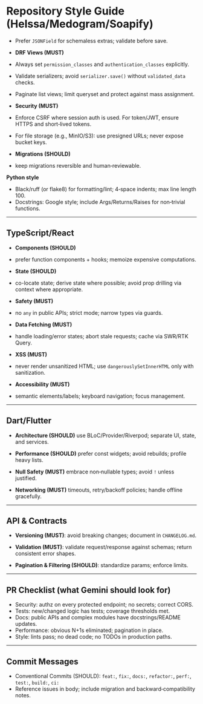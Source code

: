 # Repository Style Guide (Helssa/Medogram/Soapify)
- Prefer `JSONField` for schemaless extras; validate before save.
- **DRF Views (MUST)**

- Always set `permission_classes` and `authentication_classes` explicitly.
- Validate serializers; avoid `serializer.save()` without `validated_data` checks.
- Paginate list views; limit queryset and protect against mass assignment.
- **Security (MUST)**

- Enforce CSRF where session auth is used. For token/JWT, ensure HTTPS and short‑lived tokens.
- For file storage (e.g., MinIO/S3): use presigned URLs; never expose bucket keys.
- **Migrations (SHOULD)**

- keep migrations reversible and human‑reviewable.

**Python style**

- Black/ruff (or flake8) for formatting/lint; 4‑space indents; max line length 100.
- Docstrings: Google style; include Args/Returns/Raises for non‑trivial functions.

---

## TypeScript/React

- **Components (SHOULD)**

- prefer function components + hooks; memoize expensive computations.
- **State (SHOULD)**

- co-locate state; derive state where possible; avoid prop drilling via context where appropriate.
- **Safety (MUST)**

- no `any` in public APIs; strict mode; narrow types via guards.
- **Data Fetching (MUST)**

- handle loading/error states; abort stale requests; cache via SWR/RTK Query.

- **XSS (MUST)**

- never render unsanitized HTML; use `dangerouslySetInnerHTML` only with sanitization.

- **Accessibility (MUST)**

- semantic elements/labels; keyboard navigation; focus management.

---

## Dart/Flutter

- **Architecture (SHOULD)** use BLoC/Provider/Riverpod; separate UI, state, and services.

- **Performance (SHOULD)** prefer const widgets; avoid rebuilds; profile heavy lists.

- **Null Safety (MUST)** embrace non‑nullable types; avoid `!` unless justified.

- **Networking (MUST)** timeouts, retry/backoff policies; handle offline gracefully.

---

## API & Contracts

- **Versioning (MUST)**: avoid breaking changes; document in `CHANGELOG.md`.

- **Validation (MUST)**: validate request/response against schemas; return consistent error shapes.

- **Pagination & Filtering (SHOULD)**: standardize params; enforce limits.

---

## PR Checklist (what Gemini should look for)

- Security: authz on every protected endpoint; no secrets; correct CORS.
- Tests: new/changed logic has tests; coverage thresholds met.
- Docs: public APIs and complex modules have docstrings/README updates.
- Performance: obvious N+1s eliminated; pagination in place.
- Style: lints pass; no dead code; no TODOs in production paths.

---

## Commit Messages

- Conventional Commits (SHOULD): `feat:`, `fix:`, `docs:`, `refactor:`, `perf:`, `test:`, `build:`, `ci:`
- Reference issues in body; include migration and backward‑compatibility notes.

